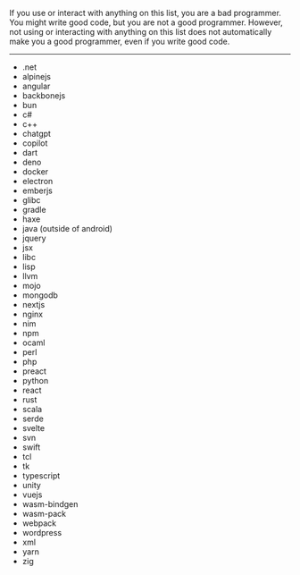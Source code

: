 If you use or interact with anything on this list, you are a bad programmer. You might write good code, but you are not a good programmer. However, not using or interacting with anything on this list does not automatically make you a good programmer, even if you write good code.

---

* .net
* alpinejs
* angular
* backbonejs
* bun
* c#
* c++
* chatgpt
* copilot
* dart
* deno
* docker
* electron
* emberjs
* glibc
* gradle
* haxe
* java (outside of android)
* jquery
* jsx
* libc
* lisp
* llvm
* mojo
* mongodb
* nextjs
* nginx
* nim
* npm
* ocaml
* perl
* php
* preact
* python
* react
* rust
* scala
* serde
* svelte
* svn
* swift
* tcl
* tk
* typescript
* unity
* vuejs
* wasm-bindgen
* wasm-pack
* webpack
* wordpress
* xml
* yarn
* zig
